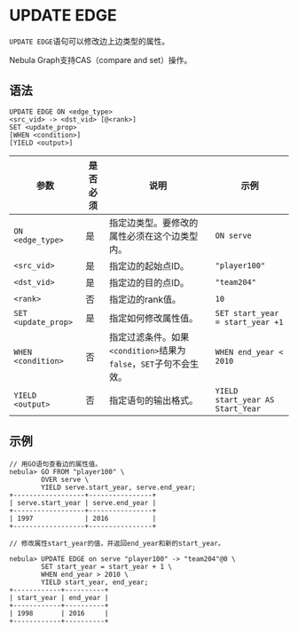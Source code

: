 # UPDATE EDGE

`UPDATE EDGE`语句可以修改边上边类型的属性。

Nebula Graph支持CAS（compare and set）操作。

## 语法

```ngql
UPDATE EDGE ON <edge_type>
<src_vid> -> <dst_vid> [@<rank>]
SET <update_prop>
[WHEN <condition>]
[YIELD <output>]
```

| 参数 | 是否必须 | 说明 | 示例 |
|-|-|-|-|
| `ON <edge_type>` | 是 | 指定边类型。要修改的属性必须在这个边类型内。 | `ON serve` |
| `<src_vid>` | 是 | 指定边的起始点ID。 | `"player100"` |
| `<dst_vid>` | 是 | 指定边的目的点ID。 | `"team204"` |
| `<rank>` | 否 | 指定边的rank值。 | `10` |
| `SET <update_prop>` | 是 | 指定如何修改属性值。 | `SET start_year = start_year +1` |
| `WHEN <condition>` | 否 | 指定过滤条件。如果`<condition>`结果为`false`，`SET`子句不会生效。 | `WHEN end_year < 2010` |
|`YIELD <output>`| 否 | 指定语句的输出格式。 | `YIELD start_year AS Start_Year` |

## 示例

```ngql
// 用GO语句查看边的属性值。
nebula> GO FROM "player100" \
        OVER serve \
        YIELD serve.start_year, serve.end_year;
+------------------+----------------+
| serve.start_year | serve.end_year |
+------------------+----------------+
| 1997             | 2016           |
+------------------+----------------+

// 修改属性start_year的值，并返回end_year和新的start_year。

nebula> UPDATE EDGE on serve "player100" -> "team204"@0 \
        SET start_year = start_year + 1 \
        WHEN end_year > 2010 \
        YIELD start_year, end_year;
+------------+----------+
| start_year | end_year |
+------------+----------+
| 1998       | 2016     |
+------------+----------+
```